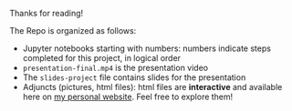 Thanks for reading!

The Repo is organized as follows:
- Jupyter notebooks starting with numbers: numbers indicate steps completed for this project, in logical order
- `presentation-final.mp4` is the presentation video
- The `slides-project` file contains slides for the presentation
- Adjuncts (pictures, html files): html files are **interactive** and available here on [my personal website](https://https://zixuanzzx01.github.io/posts/migration-patterns/). Feel free to explore them!

